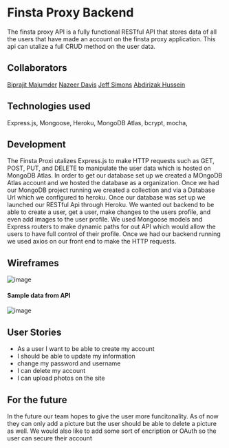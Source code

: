 # Finsta Proxy Backend
The finsta proxy API is a fully functional RESTful API that stores data of all the users that have made an account on the finsta proxy application. This api can utalize a full CRUD method on the user data.    

## Collaborators
[Biprajit Majumder](https://github.com/biprajit163)
[Nazeer Davis](https://github.com/nazeerhere)
[Jeff Simons](https://github.com/jephrae)
[Abdirizak Hussein](https://github.com/azack22)

## Technologies used 
Express.js, Mongoose, Heroku, MongoDB Atlas, bcrypt, mocha,

## Development
The Finsta Proxi utalizes Express.js to make HTTP requests such as GET, POST, PUT, and DELETE to manipulate the user data which is hosted on MongoDB Atlas. In order to get our database set up we created a MOngoDB Atlas account and we hosted the database as a organization. Once we had our MongoDB project running we created a collection and via a Database Url which we configured to heroku. Once our database was set up we launched our RESTful Api through Heroku. We wanted out backend to be able to create a user, get a user, make changes to the users profile, and even add images to the user profile. We used Mongoose models and Express routers to make dynamic paths for out API which would allow the users to have full control of their profile. Once we had our backend running we used axios on our front end to make the HTTP requests.


## Wireframes 
![image](https://media.git.generalassemb.ly/user/32615/files/53a6e600-6b4e-11eb-8887-53de35e74a1a)

#### Sample data from API
![image](https://media.git.generalassemb.ly/user/32615/files/3fafb400-6b4f-11eb-9994-f219eb24439b)

## User Stories
- As a user I want to be able to create my account
- I should be able to update my information
- change my password and username
- I can delete my account 
- I can upload photos on the site

## For the future
In the future our team hopes to give the user more funcitonality. As of now they can only add a picture but the user should be able to delete a picture as well. We would also like to add some sort of encription or OAuth so the user can secure their account
